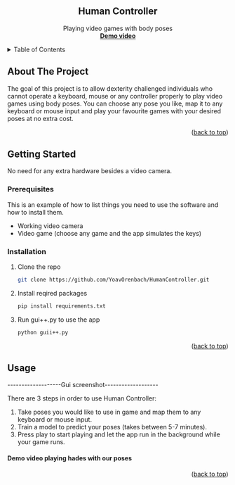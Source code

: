 <div id="top"></div>

<!-- PROJECT LOGO -->
<br />
<div align="center">

<h2 align="center">Human Controller</h2>

  <p align="center">
    Playing video games with body poses
    <br />
    <a href=""><strong>Demo video</strong></a>
    <br />
  </p>
</div>


<!-- TABLE OF CONTENTS -->
<details>
  <summary>Table of Contents</summary>
  <ol>
    <li>
      <a href="#about-the-project">About The Project</a>
   </li>
   <li>
     <a href="#getting-started">Getting Started</a>
     <ul>
     <li><a href="#prerequisites">Prerequisites</a></li>
      <li><a href="#installation">Installation</a></li>
     </ul>
   </li>
   <li><a href="#usage">Usage</a></li>
  </ol>
</details>



<!-- ABOUT THE PROJECT -->
## About The Project

The goal of this project is to allow dexterity challenged individuals who cannot operate a keyboard, mouse or any controller properly to play video games using body poses.
You can choose any pose you like, map it to any keyboard or mouse input and play your favourite games with your desired poses at no extra cost.

<p align="right">(<a href="#top">back to top</a>)</p>


<!-- GETTING STARTED -->
## Getting Started

No need for any extra hardware besides a video camera.

### Prerequisites

This is an example of how to list things you need to use the software and how to install them.
* Working video camera
* Video game (choose any game and the app simulates the keys)

### Installation

1. Clone the repo
   ```sh
   git clone https://github.com/YoavOrenbach/HumanController.git
   ```
2. Install reqired packages
   ```sh
   pip install requirements.txt
   ```
3. Run gui++.py to use the app
   ```sh
   python guii++.py
   ```

<p align="right">(<a href="#top">back to top</a>)</p>



<!-- USAGE EXAMPLES -->
## Usage

-------------------Gui screenshot-------------------

There are 3 steps in order to use Human Controller:
1. Take poses you would like to use in game and map them to any keyboard or mouse input.
2. Train a model to predict your poses (takes between 5-7 minutes).
3. Press play to start playing and let the app run in the background while your game runs.

#### Demo video playing hades with our poses  

<p align="right">(<a href="#top">back to top</a>)</p>
